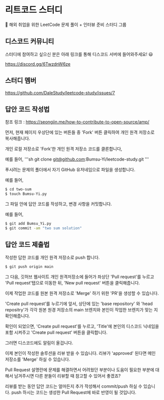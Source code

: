 # 리트코드 스터디

🛫 해외 취업을 위한 LeetCode 문제 풀이 + 인터뷰 준비 스터디 그룹

## 디스코드 커뮤니티

스터디에 참여하고 싶으신 분은 아래 링크를 통해 디스코드 서버에 들어와주세요! 😃

https://discord.gg/6TwzdnW6ze

## 스터디 멤버

https://github.com/DaleStudy/leetcode-study/issues/7

## 답안 코드 작성법
참조 링크 :
https://seongjin.me/how-to-contribute-to-open-source/amp/


먼저, 현재 페이지 우상단에 있는 버튼들 중 'Fork' 버튼 클릭하여 개인 원격 저장소로 복사해줍니다.

개인 로컬 저장소로 'Fork'한 개인 원격 저장소 코드를 클론합니다, 

예를 들어,
'''sh
    git clone git@github.com:Bumsu-Yi/leetcode-study.git
'''

푸시려는 문제의 폴더에서 자기 GitHub 유저네임으로 파일을 생성합니다.

예를 들어,

```sh
$ cd two-sum
$ touch Bumsu-Yi.py
```

그 파일 안에 답안 코드를 작성하고, 변경 사항을 커밋합니다.

예를 들어,

```sh
$ git add Bumsu_Yi.py
$ git commit -am "two sum solution"
```

## 답안 코드 제출법

작성한 답한 코드를 개인 원격 저장소로 push 합니다.

```sh
$ git push origin main
```

그 다음, 깃허브 웹사이트 개인 원격저장소에 들어가 좌상단 'Pull request'를 누르고 'Pull request'탭으로 이동한 뒤, 'New pull request' 버튼을 클릭해줍니다.

이제 작업한 코드를 원본 원격 저장소로 'Merge' 하기 위한 'PR'을 생성할 수 있습니다. 

'Create pull request'를 누르기에 앞서, 상단에 있는 'base repository' 와 'head repositry'가 각각 원본 원경 저장소의 main 브렌치와 본인이 작업한 브렌치가 맞는 지 확인해줍니다.

확인이 되었으면, 'Create pull request'를 누르고, 'Title'에 본인의 디스코드 닉네임을 포함 시켜주고 'Create pull request' 버튼을 클릭합니다.

그러면 디스코드에도 알림이 올겁니다.

이제 본인이 작성한 솔루션을 리뷰 받을 수 있습니다. 리뷰가 'approved' 된다면 메인 저장소를 'Merge' 하실 수 있습니다.

Pull Request 설명란에 문제를 해결하면서 어려웠던 부분이나 도움이 필요한 부분에 대해서 남겨주시면 다른 분들이 리뷰할 때 참고할 수 있어서 좋겠죠?

리뷰를 받는 동안 답안 코드는 얼마든지 추가 작성해서 commit/push 하실 수 있습니다.
push 하시는 코드는 생성한 Pull Request에 바로 반영이 될 것입니다.
